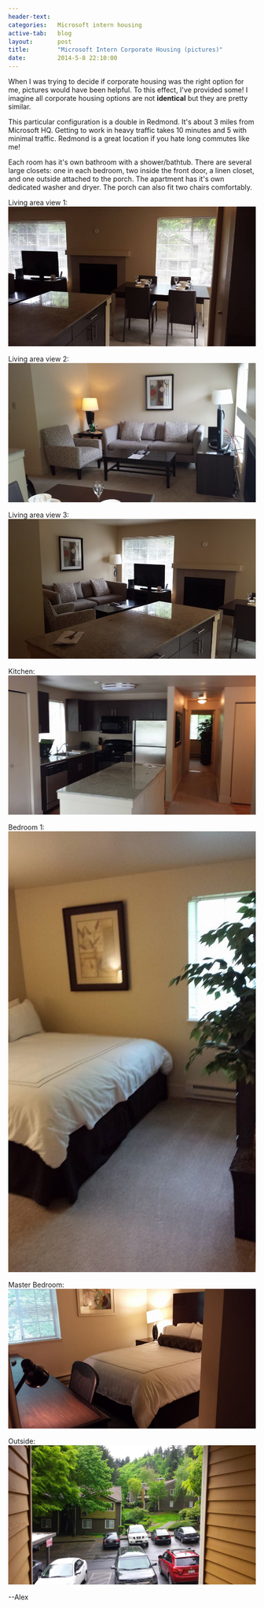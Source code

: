 ```yaml
---
header-text:
categories:   Microsoft intern housing
active-tab:   blog
layout:       post
title:        "Microsoft Intern Corporate Housing (pictures)"
date:         2014-5-8 22:10:00
---
```


When I was trying to decide if corporate housing was the right option for me, pictures would have been helpful. To this effect, I've provided some! I imagine all corporate housing options are not **identical** but they are pretty similar.

This particular configuration is a double in Redmond. It's about 3 miles from Microsoft HQ. Getting to work in heavy traffic takes 10 minutes and 5 with minimal traffic. Redmond is a great location if you hate long commutes like me!

Each room has it's own bathroom with a shower/bathtub. There are several large closets: one in each bedroom, two inside the front door, a linen closet, and one outside attached to the porch. The apartment has it's own dedicated washer and dryer. The porch can also fit two chairs comfortably.

Living area view 1:
![Microsoft intern corporate housing living area view 1](/images/microsoft_intern_corporate_housing/living_area_1.jpg)

Living area view 2:
![Microsoft intern corporate housing living area view 2](/images/microsoft_intern_corporate_housing/living_area_2.jpg)

Living area view 3:
![Microsoft intern corporate housing living area view 3](/images/microsoft_intern_corporate_housing/living_area_3.jpg)

Kitchen:
![Microsoft intern corporate housing kitchen](/images/microsoft_intern_corporate_housing/kitchen.jpg)

Bedroom 1:
![Microsoft intern corporate housing bedroom](/images/microsoft_intern_corporate_housing/bedroom.jpg)

Master Bedroom:
![Microsoft intern corporate housing master bedroom](/images/microsoft_intern_corporate_housing/master_bedroom.jpg)

Outside:
![Microsoft intern corporate housing outside](/images/microsoft_intern_corporate_housing/outside.jpg)

--Alex
